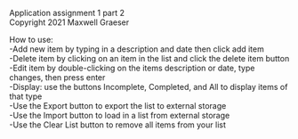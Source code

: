 Application assignment 1 part 2\
Copyright 2021 Maxwell Graeser

How to use:\
-Add new item by typing in a description and date then click add item\
-Delete item by clicking on an item in the list and click the delete item button\
-Edit item by double-clicking on the items description or date, type changes, then press enter\
-Display: use the buttons Incomplete, Completed, and All to display items of that type\
-Use the Export button to export the list to external storage\
-Use the Import button to load in a list from external storage\
-Use the Clear List button to remove all items from your list